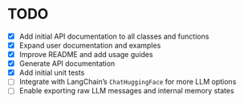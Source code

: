 # TODO

- [x] Add initial API documentation to all classes and functions
- [x] Expand user documentation and examples
- [x] Improve README and add usage guides
- [x] Generate API documentation
- [x] Add initial unit tests
- [ ] Integrate with LangChain’s `ChatHuggingFace` for more LLM options
- [ ] Enable exporting raw LLM messages and internal memory states
